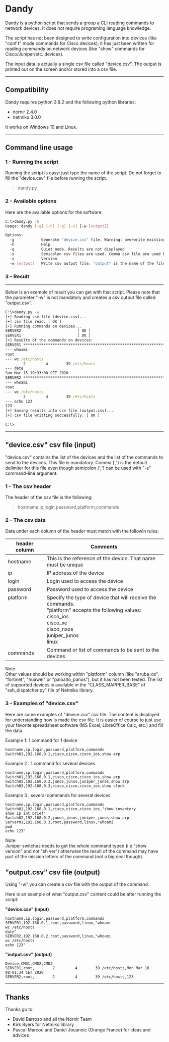 # Dandy

Dandy is a python script that sends a group a CLI reading commands to network devices. It does not require programing language knowledge.

The script has not been designed to write configuration into devices (like "conf t" mode commands for Cisco devices); it has just been written for reading commands on network devices (like "show" commands for Cisco/Juniper/etc. devices).

The input data is actually a single csv file called "device.csv". The output is printed out on the screen and/or stored into a csv file.

---

## Compatibility

Dandy requires python 3.8.2 and the following python libraries:
- nornir 2.4.0 
- netmiko 3.0.0

It works on Windows 10 and Linux.

---

## Command line usage

### 1 - Running the script

Running the script is easy: just type the name of the script. Do not forget to fill the "device.csv" file before running the script.

>dandy.py

### 2 - Available options

Here are the available options for the software:
``` bash
C:\>dandy.py -h
Usage: dandy [-g] [-h] [-q] [-v] [-w [output]]

Options:
  -g            Generate "device.csv" file. Warning: overwrite existing file
  -h            Help
  -q            Quiet mode. Results are not displayed
  -s            Semicolon csv files are used. Comma csv file are used by default
  -v            Version
  -w [output]   Write csv output file. "output" is the name of the file and is optional. Default filename: "output.csv"
```

### 3 - Result

---

Below is an exemple of result you can get with that script. Please note that the parameter "-w" is not mandatory and creates a csv output file called "output.csv".

``` bat
C:\>dandy.py -w
[+] Reading csv file (device.csv)...
[+] csv file read. [ OK ]
[+] Running commands on devices...
SERVER2                         [ OK ]
SERVER1                         [ OK ]
[+] Results of the commands on devices:
SERVER1 ************************************************************************
--- whoami
root
--- wc /etc/hosts
        2         4        39 /etc/hosts
--- date
Sun Mar 15 19:33:08 CET 2020
SERVER2 ************************************************************************
--- whoami
root
--- wc /etc/hosts
        2         4        39 /etc/hosts
--- echo 123
123
[+] Saving results into csv file (output.csv)...
[+] csv file writting successfully. [ OK ]

C:\>
```

---

## "device.csv" csv file (input)

"device.csv" contains the list of the devices and the list of the commands to send to the devices. This file is mandatory. Comma (',') is the default delimiter for this file even though semicolon (';') can be used with "-s" command-line argument.

### 1 - The csv header

The header of the csv file is the following:

> hostname,ip,login,password,platform,commands

### 2 - The csv data

Data under each column of the header must match with the followin rules:

| header column  | Comments |
| -------------- | -------- |
| hostname       | This is the reference of the device. That name must be unique |
| ip             | IP address of the device |
| login          | Login used to access the device |
| password       | Password used to access the device |
| platform<BR><BR><BR><BR><BR><BR><BR><BR>| Specify the type of device that will receive the commands.<BR>"platform" accepts the following values:<BR>cisco_ios<BR>cisco_xe<BR>cisco_nxos<BR>juniper_junos<BR>linux |
| commands       | Command or list of commands to be sent to the devices |

Note:<BR>Other values should be working within "platform" column (like "aruba_os", "fortinet", "huawei" or "paloalto_panos"), but it has not been tested. The list of supported devices is available in the "CLASS_MAPPER_BASE" of "ssh_dispatcher.py" file of Netmiko library.


### 3 - Examples of "device.csv"

Here are some examples of "device.csv" csv file. The content is displayed for understanding how is made the csv file. It is easier of course to just use your favorite spreadsheet software (MS Excel, LibreOffice Calc, etc.) and fill the data.

Example 1: 1 command for 1 device
``` csv
hostname,ip,login,password,platform,commands
Switch01,192.168.0.1,cisco,cisco,cisco_ios,show arp
```
Example 2 : 1 command for several devices
``` csv
hostname,ip,login,password,platform,commands
Switch01,192.168.0.1,cisco,cisco,cisco_ios,show arp
Switch02,192.168.0.2,junos,junos,juniper_junos,show arp
Switch03,192.168.0.3,cisco,cisco,cisco_ios,show clock
```

Example 3 : several commands for several devices
``` csv
hostname,ip,login,password,platform,commands
Switch01,192.168.0.1,cisco,cisco,cisco_ios,"show inventory
show ip int brief"
Switch02,192.168.0.2,junos,junos,juniper_junos,show arp
Server01,192.168.0.3,root,password,linux,"whoami
pwd
echo 123"
```

Note:<BR>Juniper switches needs to get the whole command typed (i.e "show version" and not "sh ver") otherwise the result of the command may have part of the mission letters of the command (not a big deal though).


## "output.csv" csv file (output)

Using "-w" you can create a csv file with the output of the command.

Here is an example of what "output.csv" content could be after running the script:

**"device.csv" (input)**
```
hostname,ip,login,password,platform,commands
SERVER1,192.168.0.1,root,password,linux,"whoami
wc /etc/hosts
date"
SERVER2,192.168.0.2,root,password,linux,"whoami
wc /etc/hosts
echo 123"
```

**"output.csv" (output)**
```
Device,CMD1,CMD2,CMD3
SERVER1,root,        2         4        39 /etc/hosts,Mon Mar 16 08:01:34 CET 2020
SERVER2,root,        2         4        39 /etc/hosts,123
```

---

## Thanks

Thanks go to:
- David Barroso and all the Nornir Team
- Kirk Byers for Netmiko library
- Pascal Marcou and Daniel Jouannic (Orange France) for ideas and advices